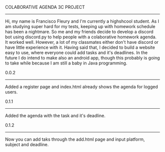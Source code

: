 COLABORATIVE AGENDA 3C PROJECT

----------------------------------------------------------------

Hi, my name is Francisco Fleury and I'm currently a highshcool student. As I am studying super hard for my tests, keeping up with homework schedule has been a nightmare. So me and my friends decide to develop a discord bot using discord.py to help people with a colaborative homework agenda. It worked well. However, a lot of my classmates either don't have discord or have little experience with it. Having said that, I decided to build a website easy to use, where everyone could add tasks and it's deadlines. In the future I do intend to make also an android app, though this probably is going to take while because I am still a baby in Java programming.


0.0.2

----------------------------------------------------------------

Added a register page and index.html already shows the agenda for logged users.


0.1.1

----------------------------------------------------------------

Added the agenda with the task and it's deadline.


0.1.2

----------------------------------------------------------------

Now you can add taks through the add.html page and input platform, subject and deadline.